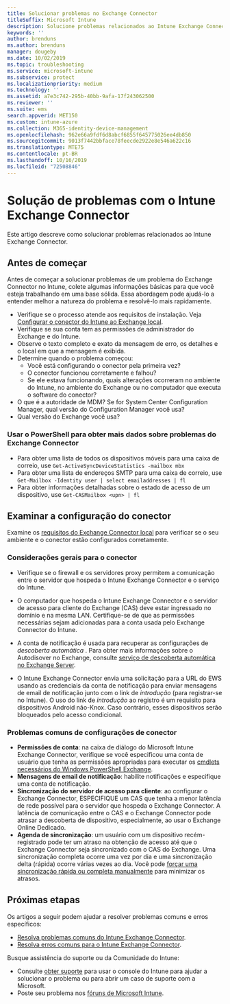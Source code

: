 ```yaml
---
title: Solucionar problemas no Exchange Connector
titleSuffix: Microsoft Intune
description: Solucione problemas relacionados ao Intune Exchange Connector local.
keywords: ''
author: brenduns
ms.author: brenduns
manager: dougeby
ms.date: 10/02/2019
ms.topic: troubleshooting
ms.service: microsoft-intune
ms.subservice: protect
ms.localizationpriority: medium
ms.technology: ''
ms.assetid: a7e3c742-295b-40bb-9afa-17f243062500
ms.reviewer: ''
ms.suite: ems
search.appverid: MET150
ms.custom: intune-azure
ms.collection: M365-identity-device-management
ms.openlocfilehash: 962e66a9fdf6d8abcf6855f645775026ee4db850
ms.sourcegitcommit: 9013f7442bbface78feecde2922e8e546a622c16
ms.translationtype: MTE75
ms.contentlocale: pt-BR
ms.lasthandoff: 10/16/2019
ms.locfileid: "72508846"
---
```

# <a name="troubleshoot-the-intune-exchange-connector"></a>Solução de problemas com o Intune Exchange Connector

Este artigo descreve como solucionar problemas relacionados ao Intune Exchange Connector.

## <a name="before-you-start"></a>Antes de começar

Antes de começar a solucionar problemas de um problema do Exchange Connector no Intune, colete algumas informações básicas para que você esteja trabalhando em uma base sólida. Essa abordagem pode ajudá-lo a entender melhor a natureza do problema e resolvê-lo mais rapidamente.

- Verifique se o processo atende aos requisitos de instalação. Veja [Configurar o conector do Intune ao Exchange local](exchange-connector-install.md).
- Verifique se sua conta tem as permissões de administrador do Exchange e do Intune.
- Observe o texto completo e exato da mensagem de erro, os detalhes e o local em que a mensagem é exibida.
- Determine quando o problema começou: 
  - Você está configurando o conector pela primeira vez? 
  - O conector funcionou corretamente e falhou?
  - Se ele estava funcionando, quais alterações ocorreram no ambiente do Intune, no ambiente do Exchange ou no computador que executa o software do conector?
- O que é a autoridade de MDM? Se for System Center Configuration Manager, qual versão do Configuration Manager você usa?
- Qual versão do Exchange você usa?

### <a name="use-powershell-to-get-more-data-on-exchange-connector-issues"></a>Usar o PowerShell para obter mais dados sobre problemas do Exchange Connector

- Para obter uma lista de todos os dispositivos móveis para uma caixa de correio, use `Get-ActiveSyncDeviceStatistics -mailbox mbx`
- Para obter uma lista de endereços SMTP para uma caixa de correio, use `Get-Mailbox -Identity user | select emailaddresses | fl`
- Para obter informações detalhadas sobre o estado de acesso de um dispositivo, use `Get-CASMailbox <upn> | fl`

## <a name="review-the-connector-configuration"></a>Examinar a configuração do conector

Examine os [requisitos do Exchange Connector local](exchange-connector-install.md#intune-exchange-connector-requirements) para verificar se o seu ambiente e o conector estão configurados corretamente. 

### <a name="general-considerations-for-the-connector"></a>Considerações gerais para o conector

- Verifique se o firewall e os servidores proxy permitem a comunicação entre o servidor que hospeda o Intune Exchange Connector e o serviço do Intune.

- O computador que hospeda o Intune Exchange Connector e o servidor de acesso para cliente do Exchange (CAS) deve estar ingressado no domínio e na mesma LAN. Certifique-se de que as permissões necessárias sejam adicionadas para a conta usada pelo Exchange Connector do Intune.

- A conta de notificação é usada para recuperar as configurações de *descoberta automática* . Para obter mais informações sobre o Autodisover no Exchange, consulte [serviço de descoberta automática no Exchange Server](https://docs.microsoft.com/exchange/architecture/client-access/autodiscover?view=exchserver-2016).

- O Intune Exchange Connector envia uma solicitação para a URL do EWS usando as credenciais da conta de notificação para enviar mensagens de email de notificação junto com o link de *introdução* (para registrar-se no Intune). O uso do link de *introdução* ao registro é um requisito para dispositivos Android não-Knox. Caso contrário, esses dispositivos serão bloqueados pelo acesso condicional.

### <a name="common-issues-for-connector-configurations"></a>Problemas comuns de configurações de conector

- **Permissões de conta**: na caixa de diálogo do Microsoft Intune Exchange Connector, verifique se você especificou uma conta de usuário que tenha as permissões apropriadas para executar os [cmdlets necessários do Windows PowerShell Exchange](exchange-connector-install.md#exchange-cmdlet-requirements).
- **Mensagens de email de notificação**: habilite notificações e especifique uma conta de notificação.
- **Sincronização do servidor de acesso para cliente**: ao configurar o Exchange Connector, ESPECIFIQUE um CAS que tenha a menor latência de rede possível para o servidor que hospeda o Exchange Connector. A latência de comunicação entre o CAS e o Exchange Connector pode atrasar a descoberta de dispositivo, especialmente, ao usar o Exchange Online Dedicado.
- **Agenda de sincronização**: um usuário com um dispositivo recém-registrado pode ter um atraso na obtenção de acesso até que o Exchange Connector seja sincronizado com o CAS do Exchange. Uma sincronização completa ocorre uma vez por dia e uma sincronização delta (rápida) ocorre várias vezes ao dia. Você pode [forçar uma sincronização rápida ou completa manualmente](exchange-connector-install.md#manually-force-a-quick-sync-or-full-sync) para minimizar os atrasos.

## <a name="next-steps"></a>Próximas etapas
Os artigos a seguir podem ajudar a resolver problemas comuns e erros específicos:

- [Resolva problemas comuns do Intune Exchange Connector](troubleshoot-exchange-connector-common-problems.md).
- [Resolva erros comuns para o Intune Exchange Connector](troubleshoot-exchange-connector-common-errors.md).

Busque assistência do suporte ou da Comunidade do Intune:

- Consulte [obter suporte](../fundamentals/get-support.md) para usar o console do Intune para ajudar a solucionar o problema ou para abrir um caso de suporte com a Microsoft. 
- Poste seu problema nos [fóruns de Microsoft Intune](https://social.technet.microsoft.com/Forums/en-US/home?forum=microsoftintuneprod).  
